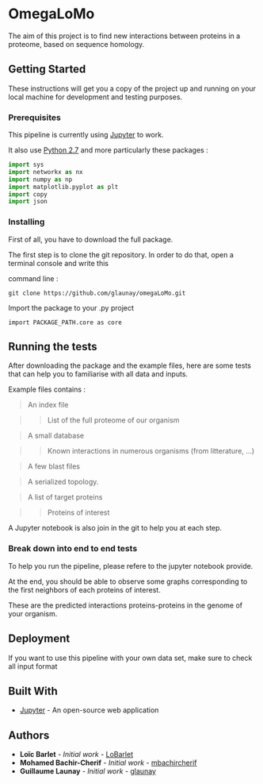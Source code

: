 # OmegaLoMo

The aim of this project is to find new interactions between proteins in a proteome, based on sequence homology.

## Getting Started

These instructions will get you a copy of the project up and running on your local machine for development and testing purposes. 

### Prerequisites


This pipeline is currently using [Jupyter](http://jupyter.org/) to work.

It also use [Python 2.7](https://www.python.org/download/releases/2.7/) and more particularly these packages :


```python
import sys
import networkx as nx
import numpy as np
import matplotlib.pyplot as plt
import copy
import json
```


### Installing

First of all, you have to download the full package.

The first step is to clone the git repository. In order to do that, open a terminal console and write this

command line :

```
git clone https://github.com/glaunay/omegaLoMo.git 
```

Import the package to your .py project

```
import PACKAGE_PATH.core as core
```






## Running the tests

After downloading the package and the example files, here are some tests that can help you to familiarise with all data and inputs.

Example files contains :

>An index file

>>List of the full proteome of our organism

>A small database 

>>Known interactions in numerous organisms (from litterature, ...)

>A few blast files

>A serialized topology.

>A list of target proteins

>>Proteins of interest 

A Jupyter notebook is also join in the git to help you at each step.



### Break down into end to end tests

To help you run the pipeline, please refere to the jupyter notebook provide.



At the end, you should be able to observe some graphs corresponding to the first neighbors of each proteins of interest.

These are the predicted interactions proteins-proteins in the genome of your organism.


## Deployment

If you want to use this pipeline with your own data set, make sure to check all input format


## Built With

* [Jupyter](http://jupyter.org/) - An open-source web application



## Authors

* **Loïc Barlet** - *Initial work* - [LoBarlet](https://github.com/LoBarlet)
* **Mohamed Bachir-Cherif** - *Initial work* - [mbachircherif](https://github.com/mbachircherif)
* **Guillaume Launay** - *Initial work* - [glaunay](https://github.com/glaunay)



